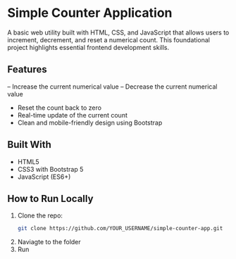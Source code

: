 # Simple Counter Application

A basic web utility built with HTML, CSS, and JavaScript that allows users to increment, decrement, and reset a numerical count. This foundational project highlights essential frontend development skills.

## Features
– Increase the current numerical value
– Decrease the current numerical value
- Reset the count back to zero
- Real-time update of the current count
- Clean and mobile-friendly design using Bootstrap

## Built With
- HTML5
- CSS3 with Bootstrap 5
- JavaScript (ES6+)

## How to Run Locally
1. Clone the repo:
   ```bash
   git clone https://github.com/YOUR_USERNAME/simple-counter-app.git
2. Naviagte to the folder
3. Run
